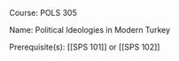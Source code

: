 




Course: POLS 305

Name: Political Ideologies in Modern Turkey

Prerequisite(s): [[SPS 101]] or [[SPS 102]]